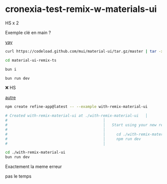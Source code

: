 # cronexia-test-remix-w-materials-ui

HS x 2

Exemple clé en main ?

[yay](https://github.com/mui/material-ui/tree/master/examples/material-ui-remix-ts)

```bash
curl https://codeload.github.com/mui/material-ui/tar.gz/master | tar -xz --strip=2  material-ui-master/examples/material-ui-remix-ts

cd material-ui-remix-ts

bun i

bun run dev
```

❌ HS


[autre](https://refine.dev/docs/examples/remix/remix-material-ui/)

```bash
npm create refine-app@latest -- --example with-remix-material-ui

# Created with-remix-material-ui at ./with-remix-material-ui   │
#                                           │                                                                │
#                                           │   Start using your new refine app by running:                  │
#                                           │                                                                │
#                                           │     cd ./with-remix-material-ui                                │
#                                           │     npm run dev                                                │
#                                           │

cd ./with-remix-material-ui
bun run dev
```

Exactement la meme erreur

pas le temps
